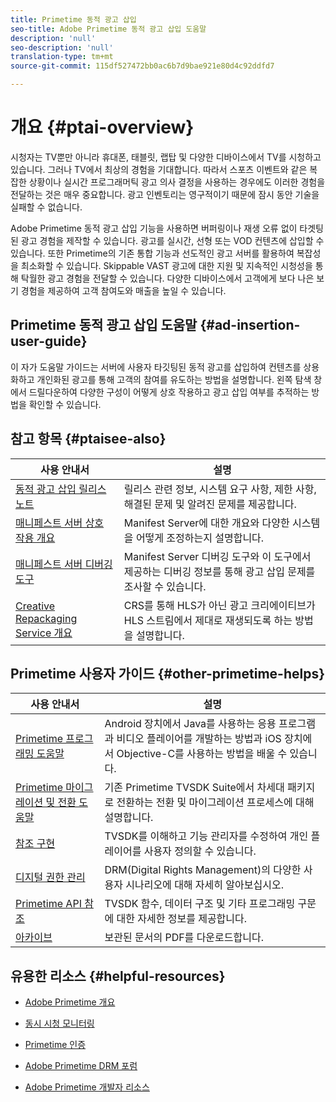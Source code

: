 ```yaml
---
title: Primetime 동적 광고 삽입
seo-title: Adobe Primetime 동적 광고 삽입 도움말
description: 'null'
seo-description: 'null'
translation-type: tm+mt
source-git-commit: 115df527472bb0ac6b7d9bae921e80d4c92ddfd7

---
```



# 개요 {#ptai-overview}

시청자는 TV뿐만 아니라 휴대폰, 태블릿, 랩탑 및 다양한 디바이스에서 TV를 시청하고 있습니다. 그러나 TV에서 최상의 경험을 기대합니다. 따라서 스포츠 이벤트와 같은 복잡한 상황이나 실시간 프로그래머틱 광고 의사 결정을 사용하는 경우에도 이러한 경험을 전달하는 것은 매우 중요합니다. 광고 인벤토리는 영구적이기 때문에 잠시 동안 기술을 실패할 수 없습니다.

Adobe Primetime 동적 광고 삽입 기능을 사용하면 버퍼링이나 재생 오류 없이 타겟팅된 광고 경험을 제작할 수 있습니다. 광고를 실시간, 선형 또는 VOD 컨텐츠에 삽입할 수 있습니다. 또한 Primetime의 기존 통합 기능과 선도적인 광고 서버를 활용하여 복잡성을 최소화할 수 있습니다. Skippable VAST 광고에 대한 지원 및 지속적인 시청성을 통해 탁월한 광고 경험을 전달할 수 있습니다. 다양한 디바이스에서 고객에게 보다 나은 보기 경험을 제공하여 고객 참여도와 매출을 높일 수 있습니다.

## Primetime 동적 광고 삽입 도움말 {#ad-insertion-user-guide}

이 자가 도움말 가이드는 서버에 사용자 타깃팅된 동적 광고를 삽입하여 컨텐츠를 상용화하고 개인화된 광고를 통해 고객의 참여를 유도하는 방법을 설명합니다. 왼쪽 탐색 창에서 드릴다운하여 다양한 구성이 어떻게 상호 작용하고 광고 삽입 여부를 추적하는 방법을 확인할 수 있습니다.

## 참고 항목 {#ptaisee-also}

| 사용 안내서 | 설명 |
|---|---|
| [동적 광고 삽입 릴리스 노트](../release-notes/ptai-19x-release-notes.md) | 릴리스 관련 정보, 시스템 요구 사항, 제한 사항, 해결된 문제 및 알려진 문제를 제공합니다. |
| [매니페스트 서버 상호 작용 개요](msapi-topics/ms-overview.md) | Manifest Server에 대한 개요와 다양한 시스템을 어떻게 조정하는지 설명합니다. |
| [매니페스트 서버 디버깅 도구](manifest-server-debugging-tool.md) | Manifest Server 디버깅 도구와 이 도구에서 제공하는 디버깅 정보를 통해 광고 삽입 문제를 조사할 수 있습니다. |
| [Creative Repackaging Service 개요](creative-repackaging-service/crs-overview.md) | CRS를 통해 HLS가 아닌 광고 크리에이티브가 HLS 스트림에서 제대로 재생되도록 하는 방법을 설명합니다. |

## Primetime 사용자 가이드 {#other-primetime-helps}

| 사용 안내서 | 설명 |
|---|---|
| [Primetime 프로그래밍 도움말](../programming/home.md) | Android 장치에서 Java를 사용하는 응용 프로그램과 비디오 플레이어를 개발하는 방법과 iOS 장치에서 Objective-C를 사용하는 방법을 배울 수 있습니다. |
| [Primetime 마이그레이션 및 전환 도움말](../migration-guides/home.md) | 기존 Primetime TVSDK Suite에서 차세대 패키지로 전환하는 전환 및 마이그레이션 프로세스에 대해 설명합니다. |
| [참조 구현](../android-reference-implementation/home.md) | TVSDK를 이해하고 기능 관리자를 수정하여 개인 플레이어를 사용자 정의할 수 있습니다. |
| [디지털 권한 관리](../digital-rights-management/home.md) | DRM(Digital Rights Management)의 다양한 사용자 시나리오에 대해 자세히 알아보십시오. |
| [Primetime API 참조](../reference/api-references.md) | TVSDK 함수, 데이터 구조 및 기타 프로그래밍 구문에 대한 자세한 정보를 제공합니다. |
| [아카이브](https://helpx.adobe.com/primetime/archives.html) | 보관된 문서의 PDF를 다운로드합니다. |

## 유용한 리소스 {#helpful-resources}

* [Adobe Primetime 개요](https://www.adobe.com/in/marketing/primetime.html)

* [동시 시청 모니터링](https://tve.helpdocsonline.com/concurrency-monitoring-introduction)

* [Primetime 인증](https://tve.helpdocsonline.com/home)

* [Adobe Primetime DRM 포럼](https://forums.adobe.com/community/adobe_access)

* [Adobe Primetime 개발자 리소스](https://www.adobe.com/devnet/primetime.html)